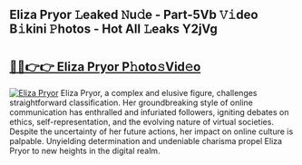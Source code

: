 ## Eliza Pryor 𝙻eaked 𝙽u𝚍e - Part-5Vb 𝚅𝚒deo B𝚒kini 𝙿hotos - Hot All 𝙻eaks Y2jVg

# <h2><a href="http://ld271v.urlbe.top/?page=Eliza+Pryor">🔗🔗👉👉 Eliza Pryor P𝚑oto𝚜Vid𝚎o</a></h2>

[![Eliza Pryor](https://i.imgur.com/eBuTRDB.gif)](http://ld271v.urlbe.top/?page=Eliza+Pryor)
Eliza Pryor, a complex and elusive figure, challenges straightforward classification. Her groundbreaking style of online communication has enthralled and infuriated followers, igniting debates on ethics, self-representation, and the evolving nature of virtual societies. Despite the uncertainty of her future actions, her impact on online culture is palpable. Unyielding determination and undeniable charisma propel Eliza Pryor to new heights in the digital realm.
